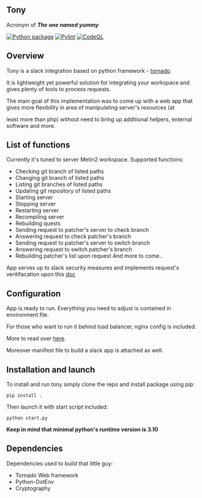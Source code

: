 **Tony**
-----

Acronym of _**The one named yummy**_

[![Python package](https://github.com/DonkPryous/Tony/actions/workflows/python-package.yml/badge.svg)](https://github.com/DonkPryous/Tony/actions/workflows/python-package.yml) [![Pylint](https://github.com/DonkPryous/Tony/actions/workflows/pylint.yml/badge.svg)](https://github.com/DonkPryous/Tony/actions/workflows/pylint.yml) [![CodeQL](https://github.com/DonkPryous/Tony/actions/workflows/codeql.yml/badge.svg)](https://github.com/DonkPryous/Tony/actions/workflows/codeql.yml)

Overview
-----

Tony is a slack integration based on python framework - [tornado](https://www.tornadoweb.org).

It is lightweight yet powerful solution for integrating your workspace and gives plenty of tools to process requests.

The main goal of this implementation was to come up with a web app that gives more flexibility in area of manipulating server's resources (at 

least more than php) without need to bring up additional helpers, external software and more.

List of functions
-----

Currently it's tuned to server Metin2 workspace.
Supported functions:
- Checking git branch of listed paths
- Changing git branch of listed paths
- Listing git branches of listed paths
- Updating git repository of listed paths
- Starting server
- Stopping server
- Restarting server
- Recompiling server
- Rebuilding quests
- Sending request to patcher's server to check branch
- Answering request to check patcher's branch
- Sending request to patcher's server to switch branch
- Answering request to switch patcher's branch
- Rebuilding patcher's list upon request
And more to come..

App serves up to slack security measures and implements request's veritifacation upon this [doc](https://api.slack.com/authentication/best-practices)

Configuration
----
App is ready to run. Everything you need to adjust is contained in environment file.

For those who want to run it behind load balancer, nginx config is included.

More to read over [here](https://www.tornadoweb.org/en/stable/guide/running.html).

Moreover manifest file to build a slack app is attached as well.

Installation and launch
-----
To install and run tony simply clone the repo and install package using pip:

`pip install .`

Then launch it with start script included:

`python start.py`

**Keep in mind that minimal python's runtime version is 3.10**

Dependencies
-----

Dependencies used to build that little guy:
- Tornado Web framework
- Python-DotEnv
- Cryptography
